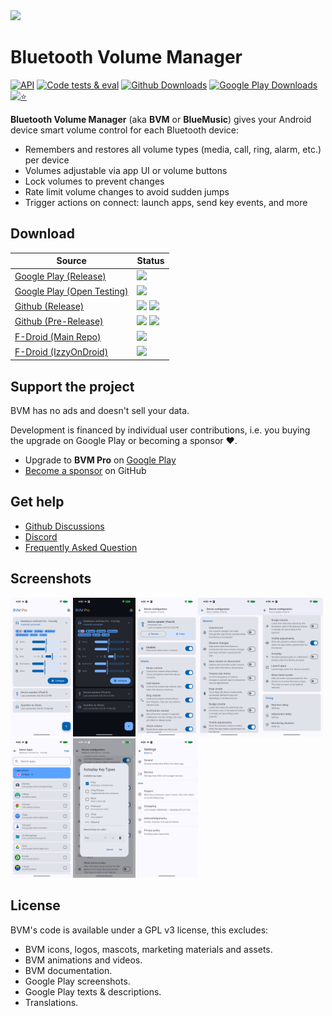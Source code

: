 <img src="https://github.com/d4rken/bluemusic/raw/master/fastlane/metadata/android/en-US/images/featureGraphic.png" width="400">

# Bluetooth Volume Manager

[![API](https://img.shields.io/badge/API-21%2B-brightgreen.svg?style=flat)](https://android-arsenal.com/api?level=19)
[![Code tests & eval](https://img.shields.io/github/actions/workflow/status/d4rken-org/bluemusic/code-checks.yml?logo=githubactions&label=Code%20tests
)](https://github.com/d4rken-org/bluemusic/actions)
[![Github Downloads](https://img.shields.io/github/downloads/d4rken-org/bluemusic/total.svg?label=GitHub%20Downloads&logo=github)](https://github.com/d4rken-org/bluemusic/main/README.md#download)
[![Google Play Downloads](https://img.shields.io/endpoint?color=green&logo=google-play&logoColor=green&url=https%3A%2F%2Fplay.cuzi.workers.dev%2Fplay%3Fi%3Deu.darken.bluemusic%26l%3DGoogle%2520Play%26m%3D%24totalinstalls)](https://github.com/d4rken-org/bluemusic/main/README.md#download)
[![⭐](https://img.shields.io/endpoint?url=https%3A%2F%2Fplay.cuzi.workers.dev%2Fplay%3Fi%3Deu.darken.bluemusic%26gl%3DUS%26hl%3Den%26l%3D%25E2%25AD%2590%26m%3D%24rating)](https://github.com/d4rken-org/bluemusic/main/README.md#download)

**Bluetooth Volume Manager** (aka **BVM** or **BlueMusic**) gives your Android device smart volume control for each Bluetooth device:

- Remembers and restores all volume types (media, call, ring, alarm, etc.) per device  
- Volumes adjustable via app UI or volume buttons  
- Lock volumes to prevent changes  
- Rate limit volume changes to avoid sudden jumps  
- Trigger actions on connect: launch apps, send key events, and more


## Download

| Source                                                                                 | Status                                                                                                                                                                                                                          |
|----------------------------------------------------------------------------------------|---------------------------------------------------------------------------------------------------------------------------------------------------------------------------------------------------------------------------------|
| [Google Play (Release)](https://play.google.com/store/apps/details?id=eu.darken.bluemusic) | ![](https://img.shields.io/endpoint?color=green&logo=google-play&logoColor=green&url=https%3A%2F%2Fplay.cuzi.workers.dev%2Fplay%3Fi%3Deu.darken.bluemusic%26gl%3DUS%26hl%3Den%26l%3DGoogle%2520Play%2520(Release)%26m%3D%24version) |
| [Google Play (Open Testing)](https://play.google.com/apps/testing/eu.darken.bluemusic)     | ![](https://img.shields.io/badge/Open%20Test%20Track%20-%20Google%20Play?logo=googleplay&logoColor=googleplay&label=Google%20Play)                                                                                              |
| [Github (Release)](https://github.com/d4rken-org/bluemusic/releases)                   | ![](https://img.shields.io/github/v/release/d4rken-org/bluemusic?display_name=release&logo=github&label=GitHub%20(Release)) ![](https://img.shields.io/github/downloads/d4rken-org/bluemusic/latest/total?label=%20)            |
| [Github (Pre-Release)](https://github.com/d4rken-org/bluemusic/releases)               | ![](https://img.shields.io/github/v/release/d4rken-org/bluemusic?include_prereleases&display_name=release&logo=github&label=GitHub%20(Pre-Release)) ![](https://img.shields.io/github/downloads-pre/d4rken-org/bluemusic/latest/total?label=%20) |
| [F-Droid (Main Repo)](https://f-droid.org/en/packages/eu.darken.bluemusic/)                | ![](https://img.shields.io/f-droid/v/eu.darken.bluemusic?logo=f-droid&label=f-droid%20(latest))                                                                                                                                     |
| [F-Droid (IzzyOnDroid)](https://apt.izzysoft.de/packages/eu.darken.bluemusic/)             | ![](https://img.shields.io/endpoint?url=https://apt.izzysoft.de/fdroid/api/v1/shield/eu.darken.bluemusic&label=IzzyOnDroid%20(latest))                                                                                              |

## Support the project

BVM has no ads and doesn't sell your data.

Development is financed by individual user contributions, i.e. you buying the upgrade on Google Play or becoming a
sponsor ❤️.

* Upgrade to **BVM Pro** on [Google Play](https://play.google.com/store/apps/details?id=eu.darken.bluemusic)
* [Become a sponsor](https://github.com/sponsors/d4rken) on GitHub

## Get help

* [Github Discussions](https://github.com/d4rken-org/bluemusic/discussions)
* [Discord](https://discord.gg/vHubYPp)
* [Frequently Asked Question](https://github.com/d4rken-org/bluemusic/wiki/FAQ)

## Screenshots
<img src="https://github.com/d4rken-org/bluemusic/raw/main/fastlane/metadata/android/en-US/images/phoneScreenshots/1.png" width="100"><img src="https://github.com/d4rken-org/bluemusic/raw/main/fastlane/metadata/android/en-US/images/phoneScreenshots/2.png" width="100"><img src="https://github.com/d4rken-org/bluemusic/raw/main/fastlane/metadata/android/en-US/images/phoneScreenshots/3.png" width="100"><img src="https://github.com/d4rken-org/bluemusic/raw/main/fastlane/metadata/android/en-US/images/phoneScreenshots/4.png" width="100"><img src="https://github.com/d4rken-org/bluemusic/raw/main/fastlane/metadata/android/en-US/images/phoneScreenshots/5.png" width="100"><img src="https://github.com/d4rken-org/bluemusic/raw/main/fastlane/metadata/android/en-US/images/phoneScreenshots/6.png" width="100"><img src="https://github.com/d4rken-org/bluemusic/raw/main/fastlane/metadata/android/en-US/images/phoneScreenshots/7.png" width="100"><img src="https://github.com/d4rken-org/bluemusic/raw/main/fastlane/metadata/android/en-US/images/phoneScreenshots/8.png" width="100">

## License

BVM's code is available under a GPL v3 license, this excludes:

* BVM icons, logos, mascots, marketing materials and assets.
* BVM animations and videos.
* BVM documentation.
* Google Play screenshots.
* Google Play texts & descriptions.
* Translations.